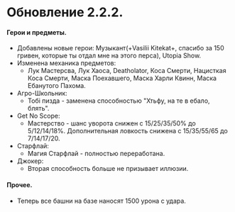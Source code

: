  

# Обновление 2.2.2.
  #### Герои и предметы.
  * Добавлены новые герои: Музыкант(+Vasilii Kitekat+, спасибо за 150 гривен, которые ты отдал мне на этого перса), Utopia Show.
  * Изменена механика предметов:
    * Лук Мастерсва, Лук Хаоса, Deatholator, Коса Смерти, Нацисткая Коса Смерти, Маска Поехавшего, Маска Харли Квинн, Маска Ебанутого Пахома.
  * Агро-Школьник:
     * Тобi пизда - заменена способностью "Хтьфу, на те в ебало, блять".
   * Get No Scope:
     * Мастерство - шанс уворота снижен с 15/25/35/50% до 5/12/14/18%. Дополнительная ловкость снижена с 15/35/55/65 до 7/14/17/20.
   * Старфлай:
     * Магия Старфлай - полностью переработана.
   * Джокер:
     * Вторая способность больше не призывает иллюзии.
  #### Прочее.
   * Теперь все башни на базе наносят 1500 урона с удара.
